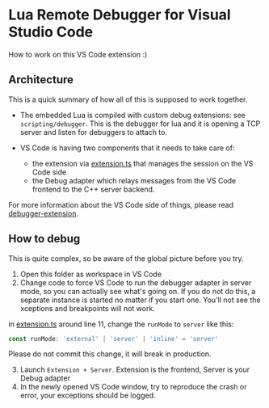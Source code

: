 # Lua Remote Debugger for Visual Studio Code

How to work on this VS Code extension :)

## Architecture

This is a quick summary of how all of this is supposed to work together.

- The embedded Lua is compiled with custom debug extensions: see `scripting/debugger`. This is the debugger for lua and it is opening a TCP server and listen for debuggers to attach to.

- VS Code is having two components that it needs to take care of:
  - the extension via [extension.ts](src/extension.ts) that manages the session on the VS Code side
  - the Debug adapter which relays messages from the VS Code frontend to the C++ server backend.

For more information about the VS Code side of things, please read [debugger-extension](https://code.visualstudio.com/api/extension-guides/debugger-extension). 


## How to debug

This is quite complex, so be aware of the global picture before you try.

1) Open this folder as workspace in VS Code
2) Change code to force VS Code to run the debugger adapter in server mode, so you can actually see what's going on. If you do not do this, a separate instance is started no matter if you start one. You'll not see the xceptions and breakpoints will not work.

in [extension.ts](src/extension.ts) around line 11, change the `runMode` to `server` like this:
```ts
const runMode: 'external' | 'server' | 'inline' = 'server'
```
Please do not commit this change, it will break in production.


3) Launch `Extension + Server`. Extension is the frontend, Server is your Debug adapter
4) In the newly opened VS Code window, try to reproduce the crash or error, your exceptions should be logged.
